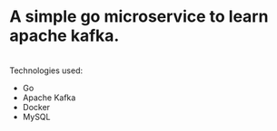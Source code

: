 <h1>A simple go microservice to learn apache kafka.</h1>
</br>
Technologies used:

- Go
- Apache Kafka
- Docker
- MySQL
